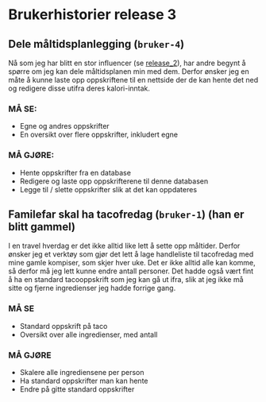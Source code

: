 # Brukerhistorier release 3

## Dele måltidsplanlegging (`bruker-4`)

Nå som jeg har blitt en stor influencer (se [release_2](docs\release_2\brukerhistorier.md)), har andre begynt å spørre om jeg kan dele måltidsplanen min med dem. Derfor ønsker jeg en måte å kunne laste opp oppskriftene til en nettside der de kan hente det ned og redigere disse utifra deres kalori-inntak.

### MÅ SE:

- Egne og andres oppskrifter
- En oversikt over flere oppskrifter, inkludert egne

### MÅ GJØRE:

- Hente oppskrifter fra en database
- Redigere og laste opp oppskrifterene til denne databasen
- Legge til / slette oppskrifter slik at det kan oppdateres

## Familefar skal ha tacofredag (`bruker-1`) (han er blitt gammel)

I en travel hverdag er det ikke alltid like lett å sette opp måltider. Derfor ønsker jeg et verktøy som gjør det lett å lage handleliste til tacofredag med mine gamle kompiser, som skjer hver uke. Det er ikke alltid alle kan komme, så derfor må jeg lett kunne endre antall personer. Det hadde også vært fint å ha en standard tacooppskrift som jeg kan gå ut ifra, slik at jeg ikke må sitte og fjerne ingredienser jeg hadde forrige gang.

### MÅ SE

- Standard oppskrift på taco
- Oversikt over alle ingredienser, med antall

### MÅ GJØRE

- Skalere alle ingrediensene per person
- Ha standard oppskrifter man kan hente
- Endre på gitte standard oppskrifter
